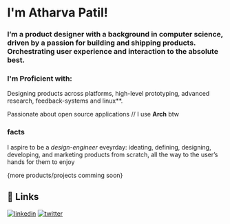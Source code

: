 # I'm Atharva Patil!
### I’m a product designer with a background in computer science, driven by a passion for building and shipping products. Orchestrating user experience and interaction to the absolute best.

### I'm Proficient with: 
Designing products across platforms, high-level prototyping, advanced research, feedback-systems and linux**.

Passionate about open source applications // I use **Arch** btw

### facts 

I aspire to be a _design-engineer_ eveyrday: ideating, defining, designing, developing, and marketing products from scratch, all the way to the user’s hands for them to enjoy

{more products/projects comming soon}



## 🔗 Links
[![linkedin](https://img.shields.io/badge/linkedin-0A66C2?style=for-the-badge&logo=linkedin&logoColor=white)](https://www.linkedin.com/in/atharv-una-866b5b322/)
[![twitter](https://img.shields.io/badge/twitter-1DA1F2?style=for-the-badge&logo=twitter&logoColor=white)](https://x.com/atharvuna)

